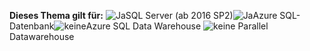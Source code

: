 <Token>**Dieses Thema gilt für:** ![Ja](media/yes.png)SQL Server (ab 2016 SP2)![Ja](media/yes.png)Azure SQL-Datenbank![keine](media/no.png)Azure SQL Data Warehouse ![keine](media/no.png) Parallel Datawarehouse </Token>
